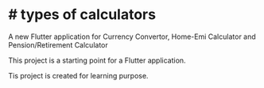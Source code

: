# # types of calculators

A new Flutter application for Currency Convertor, Home-Emi Calculator and Pension/Retirement Calculator

This project is a starting point for a Flutter application.

Tis project is created for learning purpose.
